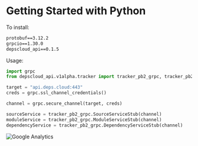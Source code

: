 # Getting Started with Python

To install:

```txt
protobuf==3.12.2
grpcio==1.30.0
depscloud_api==0.1.5
```

Usage:

```python
import grpc
from depscloud_api.v1alpha.tracker import tracker_pb2_grpc, tracker_pb2

target = "api.deps.cloud:443"
creds = grpc.ssl_channel_credentials()

channel = grpc.secure_channel(target, creds)

sourceService = tracker_pb2_grpc.SourceServiceStub(channel)
moduleService = tracker_pb2_grpc.ModuleServiceStub(channel)
dependencyService = tracker_pb2_grpc.DependencyServiceStub(channel)
```

![Google Analytics](https://www.google-analytics.com/collect?v=1&cid=555&t=event&ec=repo&ea=open&dp=api%2Fpackages%2Fpython&dt=api%2Fpackages%2Fpython&tid=UA-143087272-2)
